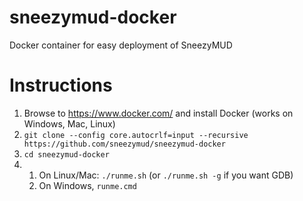 # sneezymud-docker
Docker container for easy deployment of SneezyMUD

Instructions
============

1. Browse to https://www.docker.com/ and install Docker (works on Windows, Mac, Linux)
1. `git clone --config core.autocrlf=input --recursive https://github.com/sneezymud/sneezymud-docker`
1. `cd sneezymud-docker`
1. 1. On Linux/Mac: `./runme.sh` (or `./runme.sh -g` if you want GDB)
   1. On Windows, `runme.cmd`
